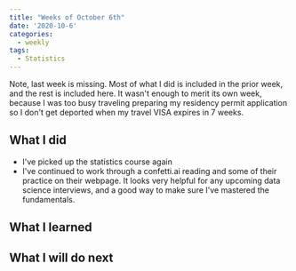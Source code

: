 ```yaml
---
title: "Weeks of October 6th"
date: '2020-10-6'
categories:
  - weekly
tags:
  - Statistics
---
```

Note, last week is missing. Most of what I did is included in the prior week, and the rest is included here. It wasn't enough to merit its own week, because I was too busy traveling preparing my residency permit application so I don't get deported when my travel VISA expires in 7 weeks.

## What I did

- I've picked up the statistics course again
- I've continued to work through a confetti.ai reading and some of their practice on their webpage. It looks very helpful for any upcoming data science interviews, and a good way to make sure I've mastered the fundamentals.

## What I learned

## What I will do next